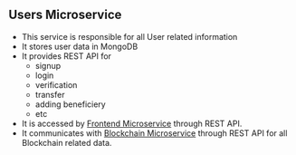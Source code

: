## Users Microservice

- This service is responsible for all User related information
- It stores user data in MongoDB
- It provides REST API for
  - signup
  - login
  - verification
  - transfer
  - adding beneficiery
  - etc
- It is accessed by [Frontend Microservice](https://github.com/furqansays/coinchain) through REST API.
- It communicates with [Blockchain Microservice](https://github.com/furqansays/coincrypto) through REST API for all Blockchain related data.
